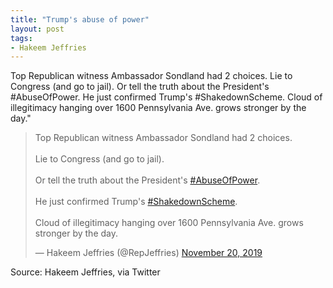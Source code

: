 ```yaml
---
title: "Trump's abuse of power"
layout: post
tags:
- Hakeem Jeffries
---
```


Top Republican witness Ambassador Sondland had 2 choices. Lie to Congress (and go to jail). Or tell the truth about the President's #AbuseOfPower. He just confirmed Trump's #ShakedownScheme. Cloud of illegitimacy hanging over 1600 Pennsylvania Ave. grows stronger by the day."

<blockquote class="twitter-tweet"><p lang="en" dir="ltr">Top Republican witness Ambassador Sondland had 2 choices.<br><br>Lie to Congress (and go to jail).<br><br>Or tell the truth about the President's <a href="https://twitter.com/hashtag/AbuseOfPower?src=hash&amp;ref_src=twsrc%5Etfw">#AbuseOfPower</a>.<br><br>He just confirmed Trump's <a href="https://twitter.com/hashtag/ShakedownScheme?src=hash&amp;ref_src=twsrc%5Etfw">#ShakedownScheme</a>.<br><br>Cloud of illegitimacy hanging over 1600 Pennsylvania Ave. grows stronger by the day.</p>&mdash; Hakeem Jeffries (@RepJeffries) <a href="https://twitter.com/RepJeffries/status/1197183634438008833?ref_src=twsrc%5Etfw">November 20, 2019</a></blockquote><script async src="https://platform.twitter.com/widgets.js" charset="utf-8"></script>

Source: Hakeem Jeffries, via Twitter
